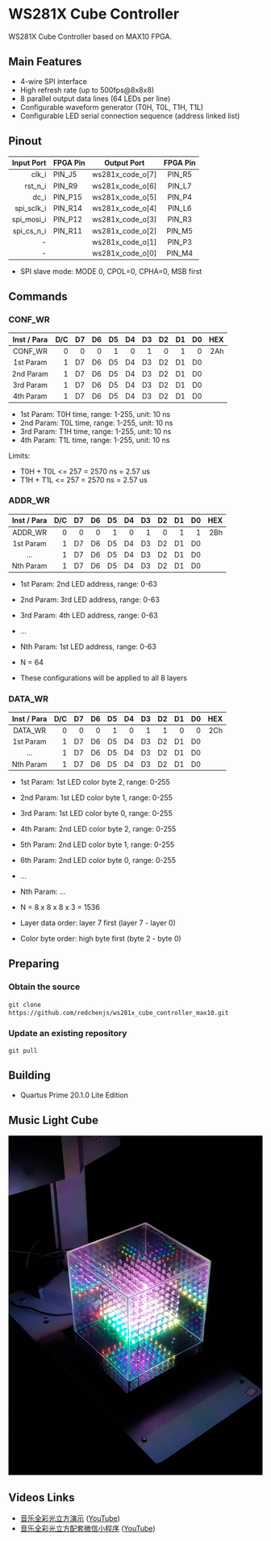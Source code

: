 WS281X Cube Controller
======================

WS281X Cube Controller based on MAX10 FPGA.

## Main Features

* 4-wire SPI interface
* High refresh rate (up to 500fps@8x8x8)
* 8 parallel output data lines (64 LEDs per line)
* Configurable waveform generator (T0H, T0L, T1H, T1L)
* Configurable LED serial connection sequence (address linked list)

## Pinout

| Input Port | FPGA Pin |    Output Port   | FPGA Pin |
| ---------: | :------- | :--------------: | :------: |
|      clk_i | PIN_J5   | ws281x_code_o[7] |  PIN_R5  |
|    rst_n_i | PIN_R9   | ws281x_code_o[6] |  PIN_L7  |
|       dc_i | PIN_P15  | ws281x_code_o[5] |  PIN_P4  |
| spi_sclk_i | PIN_R14  | ws281x_code_o[4] |  PIN_L6  |
| spi_mosi_i | PIN_P12  | ws281x_code_o[3] |  PIN_R3  |
| spi_cs_n_i | PIN_R11  | ws281x_code_o[2] |  PIN_M5  |
|          - |          | ws281x_code_o[1] |  PIN_P3  |
|          - |          | ws281x_code_o[0] |  PIN_M4  |

* SPI slave mode: MODE 0, CPOL=0, CPHA=0, MSB first

## Commands

### CONF_WR

| Inst / Para | D/C | D7 | D6 | D5 | D4 | D3 | D2 | D1 | D0 | HEX |
| :---------: | --: | -: | -: | -: | -: | -: | -: | -: | -: | --: |
|   CONF_WR   |   0 |  0 |  0 |  1 |  0 |  1 |  0 |  1 |  0 | 2Ah |
|  1st Param  |   1 | D7 | D6 | D5 | D4 | D3 | D2 | D1 | D0 |     |
|  2nd Param  |   1 | D7 | D6 | D5 | D4 | D3 | D2 | D1 | D0 |     |
|  3rd Param  |   1 | D7 | D6 | D5 | D4 | D3 | D2 | D1 | D0 |     |
|  4th Param  |   1 | D7 | D6 | D5 | D4 | D3 | D2 | D1 | D0 |     |

* 1st Param: T0H time, range: 1-255, unit: 10 ns
* 2nd Param: T0L time, range: 1-255, unit: 10 ns
* 3rd Param: T1H time, range: 1-255, unit: 10 ns
* 4th Param: T1L time, range: 1-255, unit: 10 ns

Limits:

* T0H + T0L <= 257 = 2570 ns = 2.57 us
* T1H + T1L <= 257 = 2570 ns = 2.57 us

### ADDR_WR

| Inst / Para | D/C | D7 | D6 | D5 | D4 | D3 | D2 | D1 | D0 | HEX |
| :---------: | --: | -: | -: | -: | -: | -: | -: | -: | -: | --: |
|   ADDR_WR   |   0 |  0 |  0 |  1 |  0 |  1 |  0 |  1 |  1 | 2Bh |
|  1st Param  |   1 | D7 | D6 | D5 | D4 | D3 | D2 | D1 | D0 |     |
|     ...     |   1 | D7 | D6 | D5 | D4 | D3 | D2 | D1 | D0 |     |
|  Nth Param  |   1 | D7 | D6 | D5 | D4 | D3 | D2 | D1 | D0 |     |

* 1st Param: 2nd LED address, range: 0-63
* 2nd Param: 3rd LED address, range: 0-63
* 3rd Param: 4th LED address, range: 0-63
* ...
* Nth Param: 1st LED address, range: 0-63

* N = 64

* These configurations will be applied to all 8 layers

### DATA_WR

| Inst / Para | D/C | D7 | D6 | D5 | D4 | D3 | D2 | D1 | D0 | HEX |
| :---------: | --: | -: | -: | -: | -: | -: | -: | -: | -: | --: |
|   DATA_WR   |   0 |  0 |  0 |  1 |  0 |  1 |  1 |  0 |  0 | 2Ch |
|  1st Param  |   1 | D7 | D6 | D5 | D4 | D3 | D2 | D1 | D0 |     |
|     ...     |   1 | D7 | D6 | D5 | D4 | D3 | D2 | D1 | D0 |     |
|  Nth Param  |   1 | D7 | D6 | D5 | D4 | D3 | D2 | D1 | D0 |     |

* 1st Param: 1st LED color byte 2, range: 0-255
* 2nd Param: 1st LED color byte 1, range: 0-255
* 3rd Param: 1st LED color byte 0, range: 0-255
* 4th Param: 2nd LED color byte 2, range: 0-255
* 5th Param: 2nd LED color byte 1, range: 0-255
* 6th Param: 2nd LED color byte 0, range: 0-255
* ...
* Nth Param: ...

* N = 8 x 8 x 8 x 3 = 1536

* Layer data order: layer 7 first (layer 7 - layer 0)
* Color byte order: high byte first (byte 2 - byte 0)

## Preparing

### Obtain the source

```
git clone https://github.com/redchenjs/ws281x_cube_controller_max10.git
```

### Update an existing repository

```
git pull
```

## Building

* Quartus Prime 20.1.0 Lite Edition

## Music Light Cube

<img src="docs/cube0414.png">

## Videos Links

* [音乐全彩光立方演示](https://www.bilibili.com/video/av25188707) ([YouTube](https://www.youtube.com/watch?v=F8nfA_mEhPg))
* [音乐全彩光立方配套微信小程序](https://www.bilibili.com/video/av83055233) ([YouTube](https://www.youtube.com/watch?v=HlruQqkIGtc))
